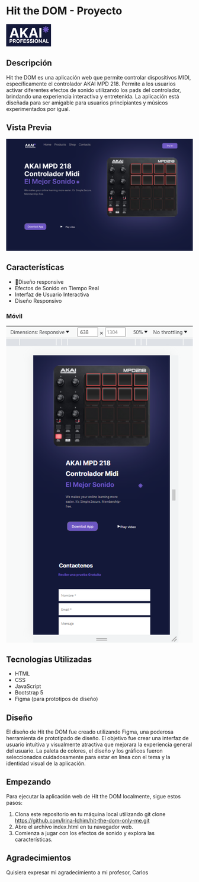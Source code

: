 # Hit the DOM - Proyecto

![Logo de Hit the DOM](img/logo.png)

## Descripción

Hit the DOM es una aplicación web que permite controlar dispositivos MIDI, específicamente el controlador AKAI MPD 218. Permite a los usuarios activar diferentes efectos de sonido utilizando los pads del controlador, brindando una experiencia interactiva y entretenida. La aplicación está diseñada para ser amigable para usuarios principiantes y músicos experimentados por igual.

## Vista Previa

![Vista Previa de Hit the DOM](img/AkayOrdenador.png)



## Características
- 📱Diseño responsive
- Efectos de Sonido en Tiempo Real
- Interfaz de Usuario Interactiva
- Diseño Responsivo


### Móvil
![Captura de pantalla en modo móvil](img/VersionMovil.png)
## Tecnologías Utilizadas

- HTML
- CSS
- JavaScript
- Bootstrap 5
- Figma (para prototipos de diseño)

## Diseño

El diseño de Hit the DOM fue creado utilizando Figma, una poderosa herramienta de prototipado de diseño. El objetivo fue crear una interfaz de usuario intuitiva y visualmente atractiva que mejorara la experiencia general del usuario. La paleta de colores, el diseño y los gráficos fueron seleccionados cuidadosamente para estar en línea con el tema y la identidad visual de la aplicación.


## Empezando

Para ejecutar la aplicación web de Hit the DOM localmente, sigue estos pasos:

1. Clona este repositorio en tu máquina local utilizando git clone https://github.com/Irina-Ichim/hit-the-dom-only-me.git
2. Abre el archivo index.html en tu navegador web.
3. Comienza a jugar con los efectos de sonido y explora las características.

## Agradecimientos

Quisiera expresar mi agradecimiento a mi profesor, Carlos 





